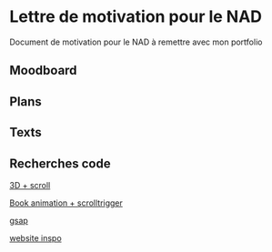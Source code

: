 # Lettre de motivation pour le NAD
Document de motivation pour le NAD à remettre avec mon portfolio

## Moodboard

## Plans

## Texts

## Recherches code

[3D + scroll](https://www.youtube.com/watch?v=cghSq_dlgYU)

[Book animation + scrolltrigger](https://codepen.io/Fullerfort/embed/abxRgyx?height=450&slug-hash=abxRgyx&user=Fullerfort&tab-bar-color=%23222&name=cp_embed_2)

[gsap](https://gsap.com/pricing/#features-table)

[website inspo](https://lorisbukvic.graphics/)
